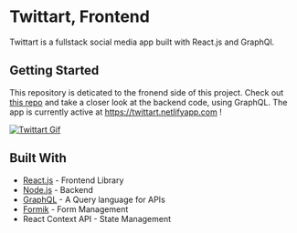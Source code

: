 # Twittart, Frontend

Twittart is a fullstack social media app built with React.js and GraphQl.

## Getting Started

This repository is deticated to the fronend side of this project. Check out [this repo](https://github.com/pioyi/twittart-backend) and take a closer look at the backend code, using GraphQL. The app is currently active at https://twittart.netlifyapp.com !



[![Twittart Gif](https://i.gyazo.com/27139540243409603c6044d6efb741d9.gif)](https://gyazo.com/27139540243409603c6044d6efb741d9)

## Built With

* [React.js](https://reactjs.org/) - Frontend Library
* [Node.js](https://nodejs.org/en/) - Backend
* [GraphQL](https://graphql.org/) - A Query language for APIs
* [Formik](https://formik.org/) - Form Management
* React Context API - State Management
